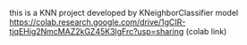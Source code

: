 this is a KNN project developed by KNeighborClassifier model
https://colab.research.google.com/drive/1gCIR-tjqEHig2NmcMAZ2kGZ45K3lgFrc?usp=sharing (colab link)
